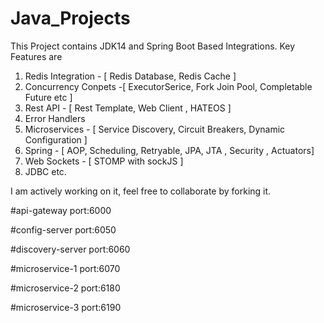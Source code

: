 # Java_Projects

This Project contains JDK14 and Spring Boot Based Integrations.
Key Features are
1. Redis Integration - [ Redis Database, Redis Cache ]
2. Concurrency Conpets -[ ExecutorSerice, Fork Join Pool, Completable Future etc ]
3. Rest API - [ Rest Template, Web Client , HATEOS ]
4. Error Handlers 
5. Microservices - [ Service Discovery, Circuit Breakers, Dynamic Configuration ]
6. Spring - [  AOP, Scheduling, Retryable, JPA, JTA , Security , Actuators]
7. Web Sockets - [ STOMP with sockJS ]
8. JDBC
etc.

I am actively working on it, feel free to collaborate by  forking it.


#api-gateway
port:6000

#config-server
port:6050

#discovery-server
port:6060

#microservice-1
port:6070

#microservice-2
port:6180

#microservice-3
port:6190